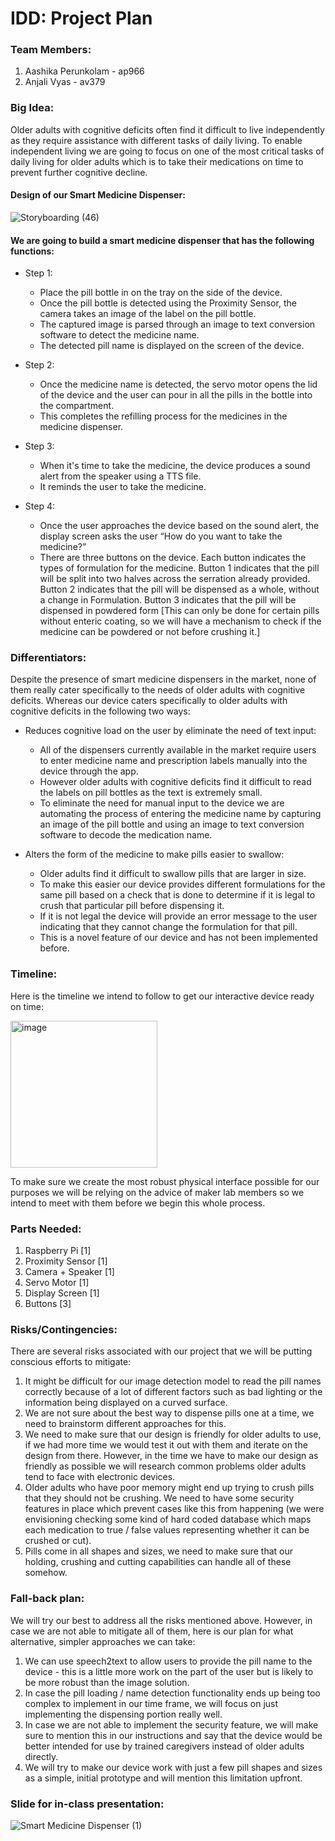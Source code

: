# IDD: Project Plan

### Team Members:
1) Aashika Perunkolam - ap966
2) Anjali Vyas - av379

### Big Idea: 
Older adults with cognitive deficits often find it difficult to live independently as they require assistance with different tasks of daily living. To enable independent living we are going to focus on one of the most critical tasks of daily living for older adults which is to take their medications on time to prevent further cognitive decline.

#### Design of our Smart Medicine Dispenser:
![Storyboarding (46)](https://user-images.githubusercontent.com/66789469/202047124-0088c577-834b-41fe-b53c-ffe080ba5ae8.jpg)

#### We are going to build a smart medicine dispenser that has the following functions:
* Step 1: 
  * Place the pill bottle in on the tray on the side of the device. 
  * Once the pill bottle is detected using the Proximity Sensor, the camera takes an image of the label on the pill bottle. 
  * The captured image is parsed through an image to text conversion software to detect the medicine name. 
  * The detected pill name is displayed on the screen of the device.

* Step 2: 
  *  Once the medicine name is detected, the servo motor opens the lid of the device and the user can pour in all the pills in the bottle into the compartment.
  * This completes the refilling process for the medicines in the medicine dispenser.

* Step 3:
  *  When it's time to take the medicine, the device produces a sound alert from the speaker using a TTS file.
  *  It reminds the user to take the medicine.

* Step 4:
  * Once the user approaches the device based on the sound alert, the display screen asks the user “How do you want to take the medicine?”
  * There are three buttons on the device. Each button indicates the types of formulation for the medicine. Button 1 indicates that the pill will be split into two halves across the serration already provided. Button 2 indicates that the pill will be dispensed as a whole, without a change in Formulation. Button 3 indicates that the pill will be dispensed in powdered form [This can only be done for certain pills without enteric coating, so we will have a mechanism to check if the medicine can be powdered or not before crushing it.]


### Differentiators:

Despite the presence of smart medicine dispensers in the market, none of them really cater specifically to the needs of older adults with cognitive deficits. Whereas our device caters specifically to older adults with cognitive deficits in the following two ways:

* Reduces cognitive load on the user by eliminate the need of text input:
  * All of the dispensers currently available in the market require users to enter medicine name and prescription labels manually into the device through the app. 
  * However older adults with cognitive deficits find it difficult to read the labels on pill bottles as the text is extremely small. 
  * To eliminate the need for manual input to the device we are automating the process of entering the medicine name by capturing an image of the pill bottle and using an image to text conversion software to decode the medication name.

* Alters the form of the medicine to make pills easier to swallow:
  * Older adults find it difficult to swallow pills that are larger in size. 
  * To make this easier our device provides different formulations for the same pill based on a check that is done to determine if it is legal to crush that particular pill before dispensing it. 
  * If it is not legal the device will provide an error message to the user indicating that they cannot change the formulation for that pill. 
  * This is a novel feature of our device and has not been implemented before.

### Timeline:

Here is the timeline we intend to follow to get our interactive device ready on time:

<img width="235" alt="image" src="https://user-images.githubusercontent.com/66789469/202047959-39ba46b3-b583-4eca-beba-f97f48fe9ea6.png">

To make sure we create the most robust physical interface possible for our purposes we will be relying on the advice of maker lab members so we intend to meet with them before we begin this whole process.

### Parts Needed: 
1) Raspberry Pi [1]
2) Proximity Sensor [1]
3) Camera + Speaker [1]
4) Servo Motor [1]
5) Display Screen [1]
6) Buttons [3]

### Risks/Contingencies: 

There are several risks associated with our project that we will be putting conscious efforts to mitigate:

1) It might be difficult for our image detection model to read the pill names correctly because of a lot of different factors such as bad lighting or the information being displayed on a curved surface.
2) We are not sure about the best way to dispense pills one at a time, we need to brainstorm different approaches for this.
3) We need to make sure that our design is friendly for older adults to use, if we had more time we would test it out with them and iterate on the design from there. However, in the time we have to make our design as friendly as possible we will research common problems older adults tend to face with electronic devices.
4) Older adults who have poor memory might end up trying to crush pills that they should not be crushing. We need to have some security features in place which prevent cases like this from happening (we were envisioning checking some kind of hard coded database which maps each medication to true / false values representing whether it can be crushed or cut).
5) Pills come in all shapes and sizes, we need to make sure that our holding, crushing and cutting capabilities can handle all of these somehow.

### Fall-back plan:
We will try our best to address all the risks mentioned above. However, in case we are not able to mitigate all of them, here is our plan for what alternative, simpler approaches we can take:
1) We can use speech2text to allow users to provide the pill name to the device - this is a little more work on the part of the user but is likely to be more robust than the image solution.
2) In case the pill loading / name detection functionality ends up being too complex to implement in our time frame, we will focus on just implementing the dispensing portion really well.
3) In case we are not able to implement the security feature, we will make sure to mention this in our instructions and say that the device would be better intended for use by trained caregivers instead of older adults directly.
4) We will try to make our device work with just a few pill shapes and sizes as a simple, initial prototype and will mention this limitation upfront.

### Slide for in-class presentation:

![Smart Medicine Dispenser (1)](https://user-images.githubusercontent.com/66789469/202048768-798aa9b2-fef0-4c92-8261-ccec4bc8d568.png)





